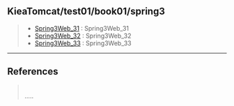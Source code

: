 ## KieaTomcat/test01/book01/spring3  

> - [Spring3Web_31](https://github.com/grtlinux/KieaTomcat/tree/master/test01/book/spring3/Spring3Web_31 "Spring3Web_31") : Spring3Web_31  
> - [Spring3Web_32](https://github.com/grtlinux/KieaTomcat/tree/master/test01/book/spring3/Spring3Web_32 "Spring3Web_32") : Spring3Web_32  
> - [Spring3Web_33](https://github.com/grtlinux/KieaTomcat/tree/master/test01/book/spring3/Spring3Web_33 "Spring3Web_33") : Spring3Web_33  

----------

## References
> []("")  
.....

